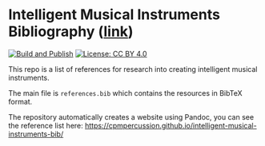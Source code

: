 # Intelligent Musical Instruments Bibliography ([link](https://cpmpercussion.github.io/intelligent-musical-instruments-bib/))

[![Build and Publish](https://github.com/cpmpercussion/intelligent-musical-instruments-bib/actions/workflows/pandoc-gh-pages.yml/badge.svg)](https://github.com/cpmpercussion/intelligent-musical-instruments-bib/actions/workflows/pandoc-gh-pages.yml)
[![License: CC BY 4.0](https://img.shields.io/badge/License-CC_BY_4.0-lightgrey.svg)](https://creativecommons.org/licenses/by/4.0/)

This repo is a list of references for research into creating intelligent musical instruments. 

The main file is `references.bib` which contains the resources in BibTeX format.

The repository automatically creates a website using Pandoc, you can see the reference list here: <https://cpmpercussion.github.io/intelligent-musical-instruments-bib/>
